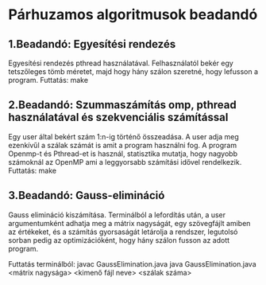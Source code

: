 # Párhuzamos algoritmusok beadandó

## 1.Beadandó: Egyesítési rendezés

Egyesítési rendezés pthread használatával. Felhasználatól bekér egy tetszőleges tömb méretet, majd hogy hány szálon szeretné, hogy lefusson a program.
Futtatás:
  make

## 2.Beadandó: Szummaszámítás omp, pthread használatával és szekvenciális számítással
Egy user által bekért szám 1:n-ig történő összeadása. A user adja meg ezenkívűl a szálak számát is amit a program használni fog. A program Openmp-t és Pthread-et is használ, statisztika mutatja, hogy nagyobb számoknál az OpenMP ami a leggyorsabb számítási idővel rendelkezik.
Futtatás:
  make

## 3.Beadandó: Gauss-elimináció
Gauss elimináció kiszámítása. Terminálból a lefordítás után, a user argumentumként adhatja meg a mátrix nagyságát, egy szövegfájlt amiben az értékeket, és a számítás gyorsaságát letárolja a rendszer, legutolsó sorban pedig az optimizációként, hogy hány szálon fusson az adott program.

Futtatás terminálból:
  javac GaussElimination.java
  java GaussElimination.java <mátrix nagysága> <kimenő fájl neve> <szálak száma>



